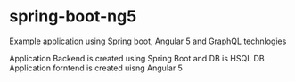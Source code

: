 # spring-boot-ng5
Example application  using Spring boot, Angular 5 and GraphQL technlogies

Application Backend is created using Spring Boot and DB is HSQL DB
Application forntend is created uisng Angular 5
